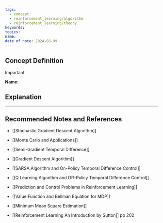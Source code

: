 ```yaml
---
tags:
  - concept
  - reinforcement_learning/algorithm
  - reinforcement_learning/theory
keywords: 
topics: 
name: 
date of note: 2024-08-09
---
```


## Concept Definition

>[!important]
>**Name**: 






## Explanation





-----------
##  Recommended Notes and References


- [[Stochastic Gradient Descent Algorithm]]
- [[Monte Carlo and Applications]]

- [[Semi-Gradient Temporal Difference]]
- [[Gradient Descent Algorithm]]

- [[SARSA Algorithm and On-Policy Temporal Difference Control]]
- [[Q Learning Algorithm and Off-Policy Temporal Difference Control]]


- [[Prediction and Control Problems in Reinforcement Learning]]
- [[Value Function and Bellman Equation for MDP]]
- [[Minimum Mean Square Estimation]]



- [[Reinforcement Learning An Introduction by Sutton]] pp 202